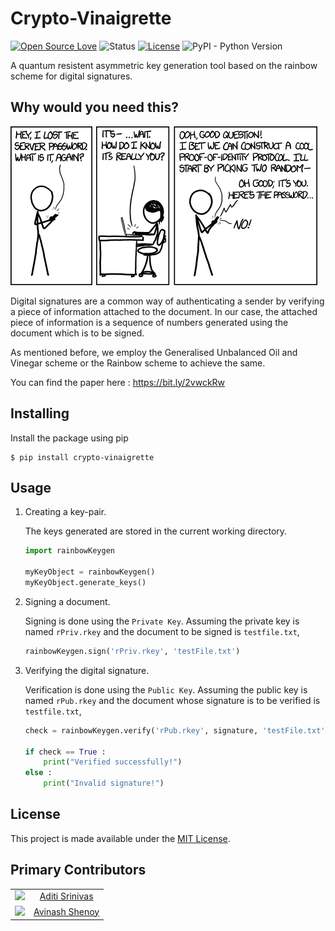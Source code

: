 # Crypto-Vinaigrette
[![Open Source Love](https://badges.frapsoft.com/os/v1/open-source.svg?v=103)]()
![Status](https://img.shields.io/badge/status-active-brightgreen.svg?style=flat)
[![License](https://img.shields.io/badge/license-mit-brightgreen.svg?style=flat)](https://github.com/aditisrinivas97/Crypto-Vinaigrette/blob/master/LICENSE)
![PyPI - Python Version](https://img.shields.io/pypi/pyversions/Django.svg)

A quantum resistent asymmetric key generation tool based on the rainbow scheme for digital signatures.

## Why would you need this?

![Auth Comic](https://github.com/aditisrinivas97/Crypto-Vinaigrette/blob/master/extras/identity.png)

Digital signatures are a common way of authenticating a sender by verifying a piece of information attached to the document. In our case, the attached piece of information is a sequence of numbers generated using the document which is to be signed. <br>

As mentioned before, we employ the Generalised Unbalanced Oil and Vinegar scheme or the Rainbow scheme to achieve the same. <br>

You can find the paper here : https://bit.ly/2vwckRw


## Installing

Install the package using pip

```
$ pip install crypto-vinaigrette
``` 

## Usage

1. Creating a key-pair. <br>

    The keys generated are stored in the current working directory.

    ```python
    import rainbowKeygen

    myKeyObject = rainbowKeygen()
    myKeyObject.generate_keys()
    ``` 

2. Signing a document. <br>

    Signing is done using the `Private Key`. Assuming the private key is named `rPriv.rkey` and the document to be signed is `testfile.txt`,
    
    ```python
    rainbowKeygen.sign('rPriv.rkey', 'testFile.txt')
    ``` 

3. Verifying the digital signature. <br>

    Verification is done using the `Public Key`. Assuming the public key is named `rPub.rkey` and the document whose signature is to be verified is `testfile.txt`,

    ```python
    check = rainbowKeygen.verify('rPub.rkey', signature, 'testFile.txt')

    if check == True :
        print("Verified successfully!")
    else :
        print("Invalid signature!")
    ``` 

## License

This project is made available under the [MIT License](http://www.opensource.org/licenses/mit-license.php).

## Primary Contributors

| | |
|:-:|:-:|
|<img src="https://github.com/aditisrinivas97.png" width="48">  | [Aditi Srinivas](https://github.com/aditisrinivas97) |
|<img src="https://github.com/avinashshenoy97.png" width="48">  | [Avinash Shenoy](https://github.com/avinashshenoy97) |